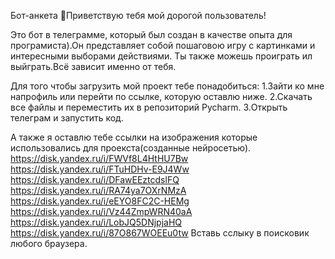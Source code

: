 Бот-анкета
👋Приветствую тебя мой дорогой пользователь!

Это бот в телеграмме, который был создан в качестве опыта для програмиста).Он представляет собой пошаговою игру с картинками и интересными выборами действиями.
Ты также можешь проиграть ил выйграть.Всё зависит именно от тебя.

Для того чтобы загрузить мой проект тебе понадобиться:
1.Зайти ко мне напрофиль или перейти по ссылке, которую оставлю ниже.
2.Скачать все файлы и переместить их в репозиторий Pycharm.
3.Открыть телеграм и запустить код.


А также я оставлю тебе ссылки на изображения которые использовались для проекста(созданные нейросетью).
https://disk.yandex.ru/i/FWVf8L4HtHU7Bw
https://disk.yandex.ru/i/FTuHDHv-E9J4Ww
https://disk.yandex.ru/i/DFawEEztcdslFQ
https://disk.yandex.ru/i/RA74ya7OXrNMzA
https://disk.yandex.ru/i/eEYO8FC2C-HEMg
https://disk.yandex.ru/i/Vz44ZmpWRN40aA
https://disk.yandex.ru/i/LobJQ5DNjpjaHQ
https://disk.yandex.ru/i/87O867WOEEu0tw
Вставь сслыку в поисковик любого браузера.
